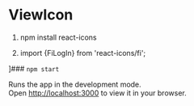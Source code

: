 # ViewIcon

1. npm install react-icons

2. import {FiLogIn} from 'react-icons/fi';

]### `npm start`

Runs the app in the development mode.\
Open [http://localhost:3000](http://localhost:3000) to view it in your browser.



